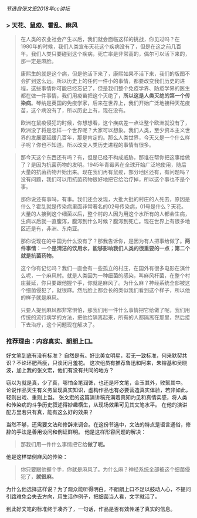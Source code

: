 _节选自张文宏2018年cc讲坛_
### > **天花、鼠疫、霍乱、麻风**
> 在人类的农业社会产生以后，我们就会面临这样的挑战，你见过吗？在1980年的时候，我们人类宣布天花这个疾病没有了，但是在这之前几百年。我们人类只要碰到这个疾病，死亡率是非常高的，偶尔可以活下来的，那一定是麻脸。
> 
> 康熙生的就是这个病，但是他活下来了，康熙如果不活下来，我们的版图不会扩到这么远。所以历史上的任何一件小的事情，都要改变我们历史的进程，这些事情你可能已经忘记了，但是我们整个免疫学界、防疫学界的医生都在做一件事情，我们用疫苗把这个灭绝了，**所以这是人类灭绝的第一个传染病**。琴纳是英国的免疫学家，后来在世界上，我们开始广泛地接种天花疫苗，这个病没有了，所以历史上有，现在没有。
> 
> 欧洲在鼠疫侵犯的时候，你想想看，这个疾病差一点让整个欧洲就没有了，欧洲没了将是怎样一个世界呢？大家可以想象。我们人类，至少资本主义世界的发展要延缓几百年，那是肯定的。那么人类世界，今天又是一个什么样子呢？你也不知道。所以改变人类历史进程的事情有很多。

> 那今天这个东西还有吗？有，但是已经不构成威胁，那谁在帮你把这事给做了？是因为抗菌药物的发明。1945年青霉素在全球开始广泛地使用，随后大量的抗菌药物开始出来。现在我们再有鼠疫，部分地区还有，有问题吗？没有问题，我们可以用抗菌药物很好地把它给治疗掉，所以这个事也不是个事。
> 
> 那你说还有事吗，有事。我们还会发现，大批大批的村庄的人死去，原因是什么？霍乱就是传染病里面非常著名的02号传染病，01号是什么？天花。大量的人接到这个细菌以后，整个村的人因为用这个水所有的人都会生病，生病以后就一直腹泻，腹泻到什么时候？腹泻到死亡。现在世界上有很多地区还是有，非洲、东南亚。
> 
> 那你说现在的中国为什么没有了？那我告诉你，是因为有人把事给做了。**两件事情：一个是清洁的饮用水，能够影响我们人类的很重要的一点；第二个就是抗菌药物。**
> 
> 这个你有记忆吗？我们一直会有一些孤立的村庄，在国外有很多电影在演什么呢，一个麻风村。就是人类因为一种细菌的感染，叫麻风杆菌，在整个村庄蔓延，你只要跟他握个手，你就是麻风了。为什么麻？神经系统全部被这个细菌侵犯了，就很麻。然后脸上都会长的类似我们看到这个样子，所以他的样子就是麻风。
> 
> 只要人提到麻风都非常惧怕，那我们用一件什么事情把它给做了呢，我们用传统的流行病学的方法，把他给隔离起来，所有的人都隔离在那里，然后接下去治疗，这个问题现在解决了。

### 推荐理由：内容真实、朗朗上口。
 好文笔到底有没有标准？
 自然是有。好比美女明星，若无一致标准，何来默契共识？不论环肥燕瘦，只谈闭月羞花。
 这次组员有推荐鲁迅和阿来，朱镕基和吴晓波，加上我的张文宏，他们有没有共同的地方？

 窃以为就是真，少了真，哪怕金笔润饰，也还是坏文笔，金玉其外，败絮其中。
 论说作品天生有义务呈现真实知识，虚构作品也有必要营造真实体验，若非如此，轻则出戏、重则上当。
 张文宏的这篇演讲稿充满着真知灼见和真情实感，将人类和传染病的斗争历史叙述得妙趣横生，从现场效果可见其文笔水平。
 在他的演讲配方里若只有真，能有这么好的效果？

 当然不够，还需要文法和修辞来调合。在这份节选中，文法的特点是语言通俗，修辞的手法是善用设问和例证鲜明。
 他是这样形容问题的解决：
> 那我们用一件什么事情把它给**做了呢。**

 他是这样举例麻风的传染：
> 你只要跟他握个手，你就是麻风了。为什么麻？神经系统全部被这个细菌侵犯了，**就很麻。**

 为什么他选择这样说？为了观众能听得明白。不朗朗上口不足以鼓动人心，不提问引路难免会失去方向，用生活作例子，把细菌当人看，文字就活了。

 到此好文笔的标准终于凑齐了，一句话，作品是否有效传递了真实的信息。
